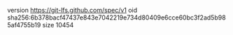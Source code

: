 version https://git-lfs.github.com/spec/v1
oid sha256:6b378bacf47437e843e7042219e734d80409e6cce60bc3f2ad5b985af4755b19
size 10454
